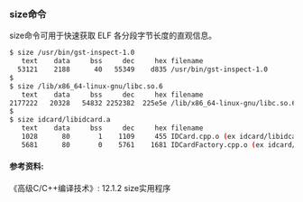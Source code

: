 ### size命令

size命令可用于快速获取 ELF 各分段字节长度的直观信息。

```bash
$ size /usr/bin/gst-inspect-1.0
   text	   data	    bss	    dec	    hex	filename
  53121	   2188	     40	  55349	   d835	/usr/bin/gst-inspect-1.0
$
$ size /lib/x86_64-linux-gnu/libc.so.6
   text	   data	    bss	    dec	    hex	filename
2177222	  20328	  54832	2252382	 225e5e	/lib/x86_64-linux-gnu/libc.so.6
$
$ size idcard/libidcard.a
   text	   data	    bss	    dec	    hex	filename
   1028	     80	      1	   1109	    455	IDCard.cpp.o (ex idcard/libidcard.a)
   5681	     80	      0	   5761	   1681	IDCardFactory.cpp.o (ex idcard/libidcard.a)
```


#### 参考资料:
《高级C/C++编译技术》: 12.1.2 size实用程序

